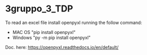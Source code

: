 # 3gruppo_3_TDP

To read an excel file install openpyxl running the follow command: 
- MAC OS "pip install openpyxl"
- Windows "py -m pip install openpyxl"

Doc. here: https://openpyxl.readthedocs.io/en/default/
